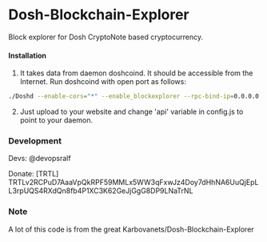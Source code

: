 # Dosh-Blockchain-Explorer
Block explorer for Dosh CryptoNote based cryptocurrency.

#### Installation

1) It takes data from daemon doshcoind. It should be accessible from the Internet. Run doshcoind with open port as follows:
```bash
./Doshd --enable-cors="*" --enable_blockexplorer --rpc-bind-ip=0.0.0.0 --rpc-bind-port=11898
```
2) Just upload to your website and change 'api' variable in config.js to point to your daemon.


### Development
Devs:
    @devopsralf

Donate: [TRTL] TRTLv2RCPuD7AaaVpQkRPF59MMLx5WW3qFxwJz4Doy7dHhNA6UuQjEpLL3rpUQS4RXdQn8fb4P1XC3K62GeJjGgG8DP9LNaTrNL

### Note

A lot of this code is from the great Karbovanets/Dosh-Blockchain-Explorer
